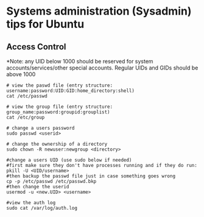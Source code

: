 # Systems administration (Sysadmin) tips for Ubuntu

## Access Control

*Note: any UID below 1000 should be reserved for system accounts/services/other special accounts. Regular UIDs and GIDs should be above 1000

```
# view the paswd file (entry structure: username:password:UID:GID:home_directory:shell)
cat /etc/passwd
```
```
# view the group file (entry structure: group_name:password:groupid:grouplist)
cat /etc/group
```
```
# change a users password
sudo passwd <userid>
```
```
# change the ownership of a directory
sudo chown -R newuser:newgroup <directory>
```
```
#change a users UID (use sudo below if needed)
#first make sure they don't have processes running and if they do run:
pkill -U <UID/username>
#then backup the passwd file just in case something goes wrong
cp -p /etc/passwd /etc/passwd.bkp
#then change the userid
usermod -u <new.UID> <username> 
```

```
#view the auth log
sudo cat /var/log/auth.log
```
